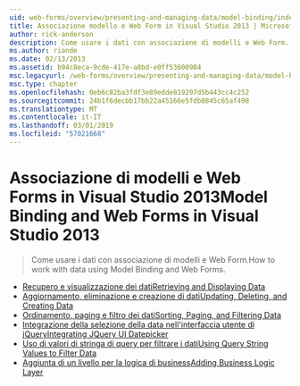 ```yaml
---
uid: web-forms/overview/presenting-and-managing-data/model-binding/index
title: Associazione modello e Web Form in Visual Studio 2013 | Microsoft Docs
author: rick-anderson
description: Come usare i dati con associazione di modelli e Web Form.
ms.author: riande
ms.date: 02/13/2013
ms.assetid: b94c8eca-9cde-417e-a8bd-e0ff53600984
msc.legacyurl: /web-forms/overview/presenting-and-managing-data/model-binding
msc.type: chapter
ms.openlocfilehash: 0eb6c82ba3fdf3e89edde819297d5b443cc4c252
ms.sourcegitcommit: 24b1f6decbb17bb22a45166e5fdb0845c65af498
ms.translationtype: MT
ms.contentlocale: it-IT
ms.lasthandoff: 03/01/2019
ms.locfileid: "57021668"
---
```

<a name="model-binding-and-web-forms-in-visual-studio-2013"></a><span data-ttu-id="639c9-103">Associazione di modelli e Web Forms in Visual Studio 2013</span><span class="sxs-lookup"><span data-stu-id="639c9-103">Model Binding and Web Forms in Visual Studio 2013</span></span>
====================
> <span data-ttu-id="639c9-104">Come usare i dati con associazione di modelli e Web Form.</span><span class="sxs-lookup"><span data-stu-id="639c9-104">How to work with data using Model Binding and Web Forms.</span></span>


- [<span data-ttu-id="639c9-105">Recupero e visualizzazione dei dati</span><span class="sxs-lookup"><span data-stu-id="639c9-105">Retrieving and Displaying Data</span></span>](retrieving-data.md)
- [<span data-ttu-id="639c9-106">Aggiornamento, eliminazione e creazione di dati</span><span class="sxs-lookup"><span data-stu-id="639c9-106">Updating, Deleting, and Creating Data</span></span>](updating-deleting-and-creating-data.md)
- [<span data-ttu-id="639c9-107">Ordinamento, paging e filtro dei dati</span><span class="sxs-lookup"><span data-stu-id="639c9-107">Sorting, Paging, and Filtering Data</span></span>](sorting-paging-and-filtering-data.md)
- [<span data-ttu-id="639c9-108">Integrazione della selezione della data nell'interfaccia utente di jQuery</span><span class="sxs-lookup"><span data-stu-id="639c9-108">Integrating JQuery UI Datepicker</span></span>](integrating-jquery-ui.md)
- [<span data-ttu-id="639c9-109">Uso di valori di stringa di query per filtrare i dati</span><span class="sxs-lookup"><span data-stu-id="639c9-109">Using Query String Values to Filter Data</span></span>](using-query-string-values-to-retrieve-data.md)
- [<span data-ttu-id="639c9-110">Aggiunta di un livello per la logica di business</span><span class="sxs-lookup"><span data-stu-id="639c9-110">Adding Business Logic Layer</span></span>](adding-business-logic-layer.md)
